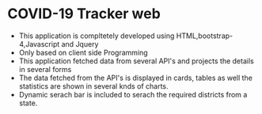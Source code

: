 # COVID-19 Tracker web
  * This application is compltetely developed using HTML,bootstrap-4,Javascript and Jquery
  * Only based on client side Programming
  * This application fetched data from several API's and projects the details in several forms 
  * The data fetched from the API's is displayed in cards, tables as well the statistics are shown in several knds of charts.
  * Dynamic serach bar is included to serach the required districts from a state.
